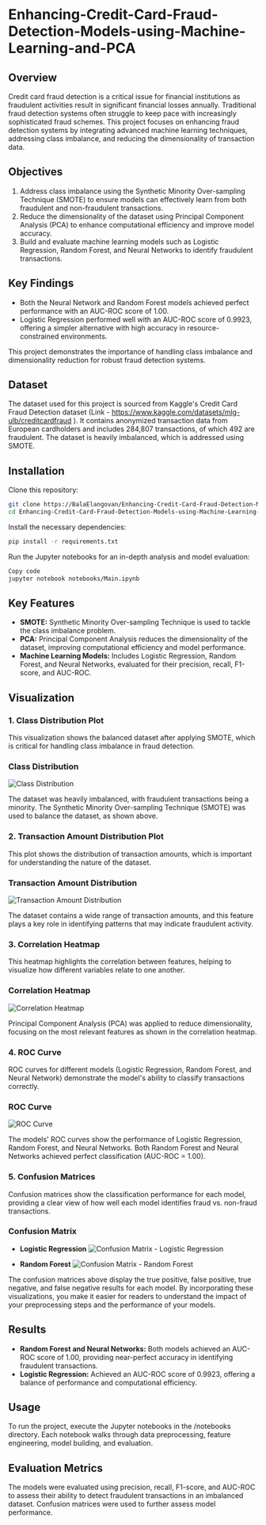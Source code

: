 # Enhancing-Credit-Card-Fraud-Detection-Models-using-Machine-Learning-and-PCA

## Overview
Credit card fraud detection is a critical issue for financial institutions as fraudulent activities result in significant financial losses annually. Traditional fraud detection systems often struggle to keep pace with increasingly sophisticated fraud schemes. This project focuses on enhancing fraud detection systems by integrating advanced machine learning techniques, addressing class imbalance, and reducing the dimensionality of transaction data.

## Objectives
1. Address class imbalance using the Synthetic Minority Over-sampling Technique (SMOTE) to ensure models can effectively learn from both fraudulent and non-fraudulent transactions.
2. Reduce the dimensionality of the dataset using Principal Component Analysis (PCA) to enhance computational efficiency and improve model accuracy.
3. Build and evaluate machine learning models such as Logistic Regression, Random Forest, and Neural Networks to identify fraudulent transactions.

## Key Findings
- Both the Neural Network and Random Forest models achieved perfect performance with an AUC-ROC score of 1.00.
- Logistic Regression performed well with an AUC-ROC score of 0.9923, offering a simpler alternative with high accuracy in resource-constrained environments.

This project demonstrates the importance of handling class imbalance and dimensionality reduction for robust fraud detection systems.


## Dataset
The dataset used for this project is sourced from Kaggle's Credit Card Fraud Detection dataset (Link - https://www.kaggle.com/datasets/mlg-ulb/creditcardfraud ). It contains anonymized transaction data from European cardholders and includes 284,807 transactions, of which 492 are fraudulent. The dataset is heavily imbalanced, which is addressed using SMOTE.

## Installation

Clone this repository:
```bash
git clone https://BalaElangovan/Enhancing-Credit-Card-Fraud-Detection-Models-using-Machine-Learning-and-PCA.git
cd Enhancing-Credit-Card-Fraud-Detection-Models-using-Machine-Learning-and-PCA
```

Install the necessary dependencies:

```bash
pip install -r requirements.txt
```

Run the Jupyter notebooks for an in-depth analysis and model evaluation:

```bash
Copy code
jupyter notebook notebooks/Main.ipynb
```

## Key Features
- **SMOTE:** Synthetic Minority Over-sampling Technique is used to tackle the class imbalance problem.
- **PCA:** Principal Component Analysis reduces the dimensionality of the dataset, improving computational efficiency and model performance.
- **Machine Learning Models:** Includes Logistic Regression, Random Forest, and Neural Networks, evaluated for their precision, recall, F1-score, and AUC-ROC.

## Visualization
### 1. Class Distribution Plot
This visualization shows the balanced dataset after applying SMOTE, which is critical for handling class imbalance in fraud detection.

### Class Distribution
![Class Distribution](https://github.com/BalaElangovan/Enhancing-Credit-Card-Fraud-Detection-Models-using-Machine-Learning-and-PCA/blob/main/charts/4.png)

The dataset was heavily imbalanced, with fraudulent transactions being a minority. The Synthetic Minority Over-sampling Technique (SMOTE) was used to balance the dataset, as shown above.

### 2. Transaction Amount Distribution Plot
This plot shows the distribution of transaction amounts, which is important for understanding the nature of the dataset.

### Transaction Amount Distribution
![Transaction Amount Distribution](https://github.com/BalaElangovan/Enhancing-Credit-Card-Fraud-Detection-Models-using-Machine-Learning-and-PCA/blob/main/charts/5.png)

The dataset contains a wide range of transaction amounts, and this feature plays a key role in identifying patterns that may indicate fraudulent activity.

### 3. Correlation Heatmap
This heatmap highlights the correlation between features, helping to visualize how different variables relate to one another.

### Correlation Heatmap
![Correlation Heatmap](https://github.com/BalaElangovan/Enhancing-Credit-Card-Fraud-Detection-Models-using-Machine-Learning-and-PCA/blob/main/charts/6.png)

Principal Component Analysis (PCA) was applied to reduce dimensionality, focusing on the most relevant features as shown in the correlation heatmap.

### 4. ROC Curve
ROC curves for different models (Logistic Regression, Random Forest, and Neural Network) demonstrate the model's ability to classify transactions correctly.

### ROC Curve
![ROC Curve](https://github.com/BalaElangovan/Enhancing-Credit-Card-Fraud-Detection-Models-using-Machine-Learning-and-PCA/blob/main/charts/10.png)

The models' ROC curves show the performance of Logistic Regression, Random Forest, and Neural Networks. Both Random Forest and Neural Networks achieved perfect classification (AUC-ROC = 1.00).

### 5. Confusion Matrices
Confusion matrices show the classification performance for each model, providing a clear view of how well each model identifies fraud vs. non-fraud transactions.

### Confusion Matrix
- **Logistic Regression**
![Confusion Matrix - Logistic Regression](https://github.com/BalaElangovan/Enhancing-Credit-Card-Fraud-Detection-Models-using-Machine-Learning-and-PCA/blob/main/charts/11.png)

- **Random Forest**
![Confusion Matrix - Random Forest](https://github.com/BalaElangovan/Enhancing-Credit-Card-Fraud-Detection-Models-using-Machine-Learning-and-PCA/blob/main/charts/12.png)

The confusion matrices above display the true positive, false positive, true negative, and false negative results for each model.
By incorporating these visualizations, you make it easier for readers to understand the impact of your preprocessing steps and the performance of your models.

## Results
- **Random Forest and Neural Networks:** Both models achieved an AUC-ROC score of 1.00, providing near-perfect accuracy in identifying fraudulent transactions.
- **Logistic Regression:** Achieved an AUC-ROC score of 0.9923, offering a balance of performance and computational efficiency.

## Usage
To run the project, execute the Jupyter notebooks in the /notebooks directory. Each notebook walks through data preprocessing, feature engineering, model building, and evaluation.

## Evaluation Metrics
The models were evaluated using precision, recall, F1-score, and AUC-ROC to assess their ability to detect fraudulent transactions in an imbalanced dataset. Confusion matrices were used to further assess model performance.
